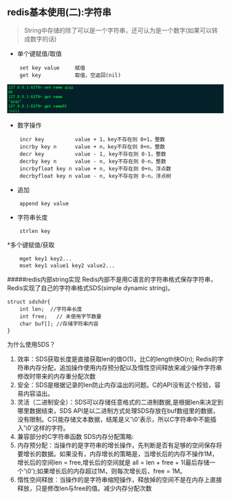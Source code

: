 ## redis基本使用(二):字符串

>String中存储的除了可以是一个字符串，还可认为是一个数字(如果可以转成数字的话)

* 单个键赋值/取值
```
    set key value     赋值
    get key           取值，空返回(nil)
```
![set/get](img/gs.png)

* 数字操作
```
    incr key          value + 1，key不存在则 0+1，整数
    incrby key n      value + n，key不存在则 0+n，整数
    decr key          value - 1, key不存在则 0-1，整数
    decrby key n      value - n, key不存在则 0-n，整数
    incrbyfloat key n value + n, key不存在则 0+n，浮点数
    decrbyfloat key n value - n, key不存在则 0-n，浮点树
```

* 追加
```
    append key value
```

* 字符串长度
```
    strlen key
```

*多个键赋值/获取
```
    mget key1 key2...
    mset key1 value1 key2 value2...
```


#####redis内部string实现
Redis内部不是用C语言的字符串格式保存字符串，Redis实现了自己的字符串格式SDS(simple dynamic string)。
```
struct sdshdr{
    int len;  //字符串长度
    int free;   // 未使用字节数量
    char buf[]; //存储字符串内容
}
```
为什么使用SDS？
1. 效率：SDS获取长度是直接获取len的值O(1)，比C的length快O(n); Redis的字符串内存分配，追加操作使用内存预分配以及惰性空间释放来减少操作字符串修改时带来的内存重分配次数
2. 安全：SDS是根据记录的len防止内存溢出的问题。C的API没有这个校验，容易内容溢出。
3. 灵活（二进制安全）：SDS可以存储任意格式的二进制数据,是根据len来决定到哪里数据结束，SDS API是以二进制方式处理SDS存放在buf数组里的数据，没有限制。C只能存储文本数据，结尾是义'\0'表示，所以C字符串中不能插入'\0'这样的字符。
4. 兼容部分的C字符串函数
SDS内存分配策略:
1. 内存预分配：当操作的是字符串的增长操作，先判断是否有足够的空间保存将要增长的数据。如果没有，内存增长的策略是，当增长后的内存不操作1M，增长后的空间len = free,增长后的空间就是 all = len + free + 1(最后存储一个'\0');如果增长后的内存超过1M，则每次增长后，free = 1M。
2. 惰性空间释放：当操作的是字符串缩短操作，释放掉的空间不是在内存上直接释放，只是修改len与free的值。减少内存分配次数
</div>